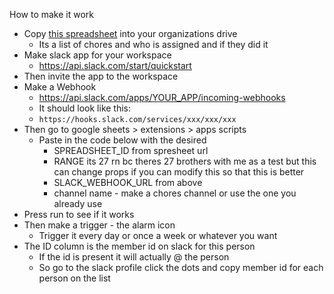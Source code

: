 How to make it work

- Copy [this spreadsheet](https://docs.google.com/spreadsheets/d/10rTC5Eh4-PMLbYF_vCa-Jl1448kEBwDVz0rkJqPRKAM/edit?usp=sharing) into your organizations drive
    - Its a list of chores and who is assigned and if they did it
- Make slack app for your workspace
    - https://api.slack.com/start/quickstart
- Then invite the app to the workspace
- Make a Webhook
    -  https://api.slack.com/apps/YOUR_APP/incoming-webhooks
    -  It should look like this:
    - `https://hooks.slack.com/services/xxx/xxx/xxx`
- Then go to google sheets > extensions > apps scripts
    - Paste in the code below with the desired
        - SPREADSHEET_ID from spresheet url
        - RANGE its 27 rn bc theres 27 brothers with me as a test but this can change props if you can modify this so that this is better
        - SLACK_WEBHOOK_URL from above
        - channel name - make a chores channel or use the one you already use
- Press run to see if it works
- Then make a trigger - the alarm icon
    - Trigger it every day or once a week or whatever you want
- The ID column is the member id on slack for this person
    - If the id is present it will actually @ the person
    - So go to the slack profile click the dots and copy member id for each person on the list

